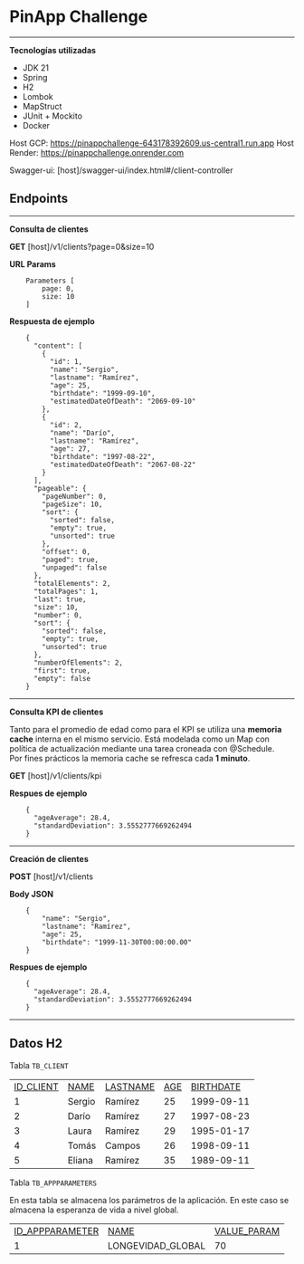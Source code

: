 


# PinApp Challenge

---

**Tecnologías utilizadas**
* JDK 21
* Spring
* H2
* Lombok
* MapStruct
* JUnit + Mockito
* Docker



Host GCP: https://pinappchallenge-643178392609.us-central1.run.app
Host Render: https://pinappchallenge.onrender.com

Swagger-ui: [host]/swagger-ui/index.html#/client-controller



## Endpoints

---


__Consulta de clientes__

__GET__ [host]/v1/clients?page=0&size=10

__URL Params__
```
    Parameters [
        page: 0,
        size: 10
    ]
```

__Respuesta de ejemplo__

```
    {
      "content": [
        {
          "id": 1,
          "name": "Sergio",
          "lastname": "Ramírez",
          "age": 25,
          "birthdate": "1999-09-10",
          "estimatedDateOfDeath": "2069-09-10"
        },
        {
          "id": 2,
          "name": "Darío",
          "lastname": "Ramírez",
          "age": 27,
          "birthdate": "1997-08-22",
          "estimatedDateOfDeath": "2067-08-22"
        }
      ],
      "pageable": {
        "pageNumber": 0,
        "pageSize": 10,
        "sort": {
          "sorted": false,
          "empty": true,
          "unsorted": true
        },
        "offset": 0,
        "paged": true,
        "unpaged": false
      },
      "totalElements": 2,
      "totalPages": 1,
      "last": true,
      "size": 10,
      "number": 0,
      "sort": {
        "sorted": false,
        "empty": true,
        "unsorted": true
      },
      "numberOfElements": 2,
      "first": true,
      "empty": false
    }

```
---

__Consulta KPI de clientes__

Tanto para el promedio de edad como para el KPI se utiliza una **memoria cache** interna en el mismo servicio. Está modelada como un Map con política de actualización mediante una tarea croneada con @Schedule.  
Por fines prácticos la memoria cache se refresca cada **1 minuto**.


__GET__ [host]/v1/clients/kpi

__Respues de ejemplo__

```
    {
      "ageAverage": 28.4,
      "standardDeviation": 3.5552777669262494
    }

```

---

__Creación de clientes__


__POST__ [host]/v1/clients

__Body JSON__
```
    {
        "name": "Sergio",
        "lastname": "Ramírez",
        "age": 25,
        "birthdate": "1999-11-30T00:00:00.00"
    }
```

__Respues de ejemplo__

```
    {
      "ageAverage": 28.4,
      "standardDeviation": 3.5552777669262494
    }

```

---

## Datos H2

Tabla `TB_CLIENT`


<table>
  <tr>
   <td><a href="http://localhost:8080/h2-console/query.do?jsessionid=6b1155161c88e03a52366b62fdc932a4#">ID_CLIENT  </a>
   </td>
   <td><a href="http://localhost:8080/h2-console/query.do?jsessionid=6b1155161c88e03a52366b62fdc932a4#">NAME  </a>
   </td>
   <td><a href="http://localhost:8080/h2-console/query.do?jsessionid=6b1155161c88e03a52366b62fdc932a4#">LASTNAME  </a>
   </td>
   <td><a href="http://localhost:8080/h2-console/query.do?jsessionid=6b1155161c88e03a52366b62fdc932a4#">AGE  </a>
   </td>
   <td><a href="http://localhost:8080/h2-console/query.do?jsessionid=6b1155161c88e03a52366b62fdc932a4#">BIRTHDATE  </a>
   </td>
  </tr>
  <tr>
   <td>1
   </td>
   <td>Sergio
   </td>
   <td>Ramírez
   </td>    
<td>25
   </td>
<td>1999-09-11
   </td>
  </tr>
  <tr>
   <td>2
   </td>
   <td>Darío
   </td>
   <td>Ramírez
   </td>    
<td>27
   </td>
<td>1997-08-23
   </td>
  </tr>
<tr>
   <td>3
   </td>
   <td>Laura
   </td>
   <td>Ramírez
   </td>    
<td>29
   </td>
<td>1995-01-17
   </td>
  </tr>
<tr>
   <td>4
   </td>
   <td>Tomás
   </td>
   <td>Campos
   </td>    
<td>26
   </td>
<td>1998-09-11
   </td>
  </tr>
<tr>
   <td>5
   </td>
   <td>Eliana
   </td>
   <td>Ramírez
   </td>    
<td>35
   </td>
<td>1989-09-11
   </td>
  </tr>
</table>


Tabla `TB_APPPARAMETERS`

En esta tabla se almacena los parámetros de la aplicación. En este caso se almacena la esperanza de vida a nivel global.

<table>
  <tr>
   <td><a href="http://localhost:8080/h2-console/query.do?jsessionid=6b1155161c88e03a52366b62fdc932a4#">ID_APPPARAMETER  </a>
   </td>
   <td><a href="http://localhost:8080/h2-console/query.do?jsessionid=6b1155161c88e03a52366b62fdc932a4#">NAME  </a>
   </td>
   <td><a href="http://localhost:8080/h2-console/query.do?jsessionid=6b1155161c88e03a52366b62fdc932a4#">VALUE_PARAM  </a>
   </td>
  </tr>
  <tr>
   <td>1
   </td>
   <td>LONGEVIDAD_GLOBAL
   </td>
   <td>70
   </td>
  </tr>
</table>
